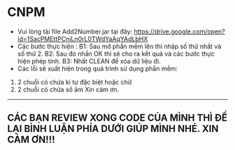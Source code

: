 # CNPM

+ Vui lòng tải file Add2Number.jar tại đây: https://drive.google.com/open?id=1SacPMEttPCniLn0rL0TWdYaAqYAdLbHX
+ Các bước thực hiện :
  B1: Sau mở phần mềm lên thì nhập số thứ nhất và số thứ 2.
  B2: Sau đó nhấn OK thì sẽ cho ra kết quả và các bước thực hiện phép tính.
  B3: Nhất CLEAN để xóa dữ liệu đi.
 + Các lỗi sẽ xuất hiện trong quá trình sử dụng phần mềm:
  1. 2 chuổi có chứa kí tự đặc biệt hoặc chữ
  2. 2 chuỗi có chứa số âm
 Xin cảm ơn.
 
 
 ---------------------------------------
 CÁC BẠN REVIEW XONG CODE CỦA MÌNH THÌ ĐỂ LẠI BÌNH LUẬN PHÍA DƯỚI GIÚP MÌNH NHÉ. XIN CẢM ƠN!!!
 ---------------------------------------
 
 
